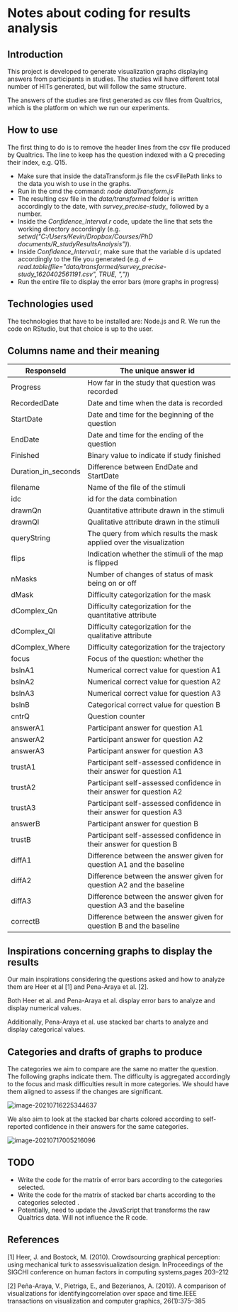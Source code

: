 # Notes about coding for results analysis



## Introduction

This project is developed to generate visualization graphs displaying answers from participants in studies. The studies will have different total number of HITs generated, but will follow the same structure. 

The answers of the studies are first generated as csv files from Qualtrics, which is the platform on which we run our experiments.



## How to use

The first thing to do is to remove the header lines from the csv file produced by Qualtrics. The line to keep has the question indexed with a Q preceding their index, e.g. Q15.

- Make sure that inside the dataTransform.js file the csvFilePath links to the data you wish to use in the graphs.
- Run in the cmd the command: *node dataTransform.js*
- The resulting csv file in the *data/transformed* folder is written accordingly to  the date, with *survey_precise-study_* followed by a number.
- Inside the *Confidence_Interval.r* code, update the line that sets the working directory accordingly (e.g. *setwd("C:/Users/Kevin/Dropbox/Courses/PhD documents/R_studyResultsAnalysis")*).
- Inside *Confidence_Interval.r*, make sure that the variable d is updated accordingly to the file you generated (e.g. *d <- read.table(file="data/transformed/survey_precise-study_1620402561191.csv", TRUE, ",")*)
- Run the entire file to display the error bars (more graphs in progress)



## Technologies used

The technologies that have to be installed are: Node.js and R. We run the code on RStudio, but that choice is up to the user.



## Columns name and their meaning

| ResponseId          | The unique answer id                                         |
| ------------------- | ------------------------------------------------------------ |
| Progress            | How far in the study that question was recorded              |
| RecordedDate        | Date and time when the data is recorded                      |
| StartDate           | Date and time for the beginning of the question              |
| EndDate             | Date and time for the ending of the question                 |
| Finished            | Binary value to indicate if study finished                   |
| Duration_in_seconds | Difference between EndDate and StartDate                     |
| filename            | Name of the file of the stimuli                              |
| idc                 | id for the data combination                                  |
| drawnQn             | Quantitative attribute drawn in the stimuli                  |
| drawnQl             | Qualitative attribute drawn in the stimuli                   |
| queryString         | The query from which results the mask applied over the visualization |
| flips               | Indication whether the stimuli of the map is flipped         |
| nMasks              | Number of changes of status of mask being on or off          |
| dMask               | Difficulty categorization for the mask                       |
| dComplex_Qn         | Difficulty categorization for the quantitative attribute     |
| dComplex_Ql         | Difficulty categorization for the qualitative attribute      |
| dComplex_Where      | Difficulty categorization for the trajectory                 |
| focus               | Focus of the question: whether the                           |
| bslnA1              | Numerical correct value for question A1                      |
| bslnA2              | Numerical correct value for question A2                      |
| bslnA3              | Numerical correct value for question A3                      |
| bslnB               | Categorical correct value for question B                     |
| cntrQ               | Question counter                                             |
| answerA1            | Participant answer for question A1                           |
| answerA2            | Participant answer for question A2                           |
| answerA3            | Participant answer for question A3                           |
| trustA1             | Participant self-assessed confidence in their answer for question A1 |
| trustA2             | Participant self-assessed confidence in their answer for question A2 |
| trustA3             | Participant self-assessed confidence in their answer for question A3 |
| answerB             | Participant answer for question B                            |
| trustB              | Participant self-assessed confidence in their answer for question B |
| diffA1              | Difference between the answer given for question A1 and the baseline |
| diffA2              | Difference between the answer given for question A2 and the baseline |
| diffA3              | Difference between the answer given for question A3 and the baseline |
| correctB            | Difference between the answer given for question B and the baseline |



## Inspirations concerning graphs to display the results 

Our main inspirations considering the questions asked and how to analyze them are Heer et al [1] and Pena-Araya et al. [2].  

Both Heer et al. and Pena-Araya et al. display error bars to analyze and display numerical values.

Additionally, Pena-Araya et al. use stacked bar charts to analyze and display categorical values.



## Categories and drafts of graphs to produce

The categories we aim to compare are the same no matter the question. The following graphs indicate them. The difficulty is aggregated accordingly to the focus and mask difficulties result in more categories. We should have them aligned to assess if the changes are significant. 

![image-20210716225344637](C:\Users\Kevin\AppData\Roaming\Typora\typora-user-images\image-20210716225344637.png)



We also aim to look at the stacked bar charts colored according to self-reported confidence in their answers for the same categories.

![image-20210717005216096](C:\Users\Kevin\AppData\Roaming\Typora\typora-user-images\image-20210717005216096.png)



## TODO



- Write the code for the matrix of error bars according to the categories selected.
- Write the code for the matrix of stacked bar charts according to the categories selected .
- Potentially, need to update the JavaScript that transforms the raw Qualtrics data. Will not influence the R code.





## References



[1] Heer, J. and Bostock, M. (2010). Crowdsourcing graphical perception: using mechanical turk to assessvisualization design.  InProceedings of the SIGCHI conference on human factors in computing systems,pages 203–212

[2] Peña-Araya, V., Pietriga, E., and Bezerianos, A. (2019). A comparison of visualizations for identifyingcorrelation over space and time.IEEE transactions on visualization and computer graphics, 26(1):375–385